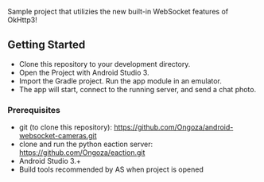 
Sample project that utilizies the new built-in WebSocket features of OkHttp3! 

## Getting Started

* Clone this repository to your development directory. 
* Open the Project with Android Studio 3. 
* Import the Gradle project. Run the app module in an emulator.
* The app will start, connect to the running server, and send a chat photo.

### Prerequisites

* git (to clone this repository): https://github.com/Ongoza/android-websocket-cameras.git
* clone and run the python eaction server: https://github.com/Ongoza/eaction.git
* Android Studio 3.+
* Build tools recommended by AS when project is opened


